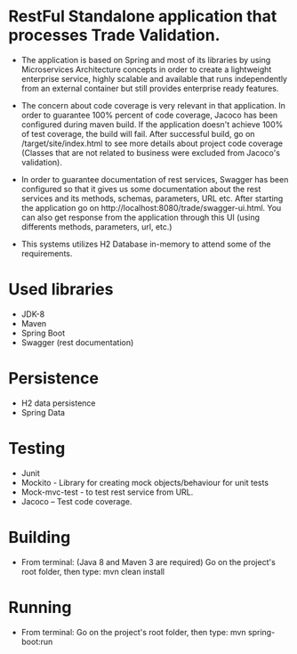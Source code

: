 # RestFul Standalone application that processes Trade Validation.

- The application is based on Spring and most of its libraries by using Microservices Architecture concepts in order to create a lightweight enterprise service, highly scalable and available that runs independently from an external container but still provides enterprise ready features.

- The concern about code coverage is very relevant in that application. In order to guarantee 100% percent of code coverage, Jacoco has been configured during maven build. If the application doesn't achieve 100% of test coverage, the build will fail. After successful build, go on /target/site/index.html to see more details about project code coverage (Classes that are not related to business were excluded from Jacoco's validation).

- In order to guarantee documentation of rest services, Swagger has been configured so that it gives us some documentation about the rest services and its methods, schemas, parameters, URL etc. After starting the application go on http://localhost:8080/trade/swagger-ui.html. You can also get response from the application through this UI (using differents methods, parameters, url, etc.)

- This systems utilizes H2 Database in-memory to attend some of the requirements.

# Used libraries
- JDK-8
- Maven
- Spring Boot
- Swagger (rest documentation)

# Persistence
- H2 data persistence 
- Spring Data

# Testing
- Junit
- Mockito - Library for creating mock objects/behaviour for unit tests
- Mock-mvc-test - to test rest service from URL.
- Jacoco – Test code coverage.

# Building

- From terminal: (Java 8 and Maven 3 are required)
Go on the project's root folder, then type: mvn clean install

# Running

- From terminal:
Go on the project's root folder, then type: mvn spring-boot:run